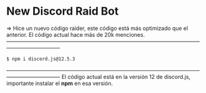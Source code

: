 # New Discord Raid Bot
=> Hice un nuevo código raider, este código está más optimizado que el anterior. El código actual hace más de 20k menciones.
——————————————————————————————————————————————
```shell
$ npm i discord.js@12.5.3
```
——————————————————————————————————————————————
El código actual está en la versión 12 de discord.js, importante instalar el __npm__ en esa versión.
